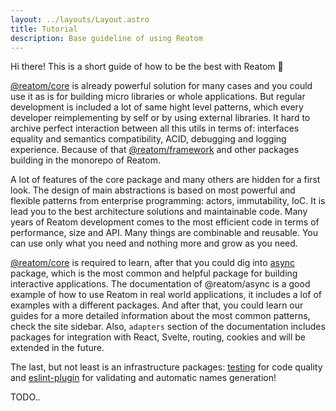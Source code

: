 ```yaml
---
layout: ../layouts/Layout.astro
title: Tutorial
description: Base guideline of using Reatom
---
```


Hi there! This is a short guide of how to be the best with Reatom 🤗

[@reatom/core](/core) is already powerful solution for many cases and you could use it as is for building micro libraries or whole applications. But regular development is included a lot of same hight level patterns, which every developer reimplementing by self or by using external libraries. It hard to archive perfect interaction between all this utils in terms of: interfaces equality and semantics compatibility, ACID, debugging and logging experience. Because of that [@reatom/framework](/packages/framework) and other packages building in the monorepo of Reatom.

A lot of features of the core package and many others are hidden for a first look. The design of main abstractions is based on most powerful and flexible patterns from enterprise programming: actors, immutability, IoC. It is lead you to the best architecture solutions and maintainable code. Many years of Reatom development comes to the most efficient code in terms of performance, size and API. Many things are combinable and reusable. You can use only what you need and nothing more and grow as you need.

[@reatom/core](/core) is required to learn, after that you could dig into [async](/packages/async) package, which is the most common and helpful package for building interactive applications. The documentation of @reatom/async is a good example of how to use Reatom in real world applications, it includes a lof of examples with a different packages. And after that, you could learn our guides for a more detailed information about the most common patterns, check the site sidebar. Also, `adapters` section of the documentation includes packages for integration with React, Svelte, routing, cookies and will be extended in the future.

The last, but not least is an infrastructure packages: [testing](/packages/testing) for code quality and [eslint-plugin](/packages/eslint-plugin) for validating and automatic names generation!

TODO..

<!--
Plan:

- Search component
- https://codesandbox.io/s/reatom-react-search-component-l4pe8q?file=/src/App.tsx
- index.tsx `createCtx`
- search input, fetch handler
- results
- loading
- tip atom (computed)
- `ctx.subscribe(console.log)`
- `ctx.get` for results and loading
- search controller
- framework `onUpdate`
- `connectLogger`
- `reatomAsync`
- `useAtom(ctx => ctx.spy(pendingAtom) > 0)`
- `withDataAtom` decorator -> operator
- `withAbort`
- debounce
- `withRetry` on 429
- testing
-->
